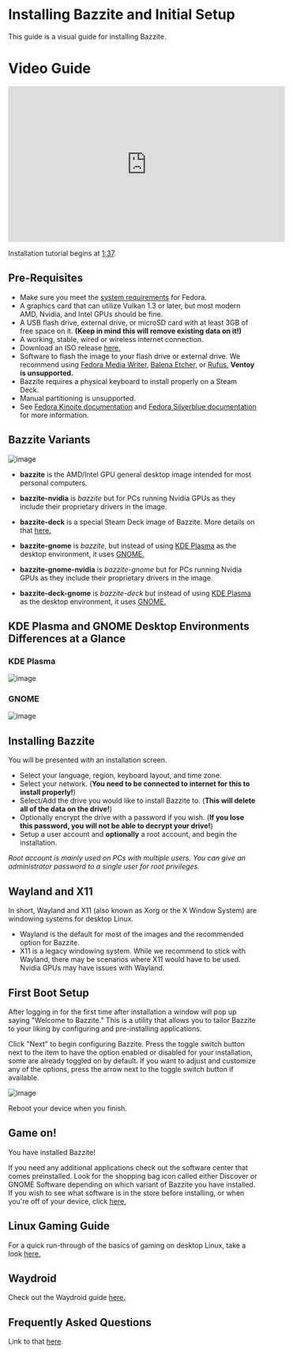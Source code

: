 # Installing Bazzite and Initial Setup

This guide is a visual guide for installing Bazzite.

# Video Guide

<iframe width="560" height="315" src="https://www.youtube-nocookie.com/embed/aaeRk8_i1Ds?si=GopDcKXcCUCxdie8" title="YouTube video player" frameborder="0" allow="accelerometer; autoplay; clipboard-write; encrypted-media; gyroscope; picture-in-picture; web-share" allowfullscreen></iframe>

Installation tutorial begins at [1:37]( https://www.youtube.com/embed/aaeRk8_i1Ds?feature=shared&t=97).

## Pre-Requisites

* Make sure you meet the [system requirements](https://docs.fedoraproject.org/en-US/fedora/latest/release-notes/welcome/Hardware_Overview/) for Fedora.
* A graphics card that can utilize Vulkan 1.3 or later, but most modern AMD, Nvidia, and Intel GPUs should be fine.
* A USB flash drive, external drive, or microSD card with at least 3GB of free space on it. **(Keep in mind this will remove existing data on it!)**
* A working, stable, wired or wireless internet connection.
* Download an ISO release [here.](https://github.com/ublue-os/bazzite/releases)
* Software to flash the image to your flash drive or external drive.  We recommend using [Fedora Media Writer,](https://www.fedoraproject.org/en/workstation/download/) [Balena Etcher,](https://etcher.balena.io/) or [Rufus.](https://rufus.ie/en/) **Ventoy is unsupported.**
* Bazzite requires a physical keyboard to install properly on a Steam Deck.
* Manual partitioning is unsupported.
* See [Fedora Kinoite documentation](https://docs.fedoraproject.org/en-US/fedora-kinoite/installation/) and [Fedora Silverblue documentation](https://docs.fedoraproject.org/en-US/fedora-silverblue/installation/) for more information.


## Bazzite Variants

![image](https://github.com/nicknamenamenick/bazzite/assets/121328689/6d52a35b-ec89-4180-8940-173ce37a6200)

* **bazzite** is the AMD/Intel GPU general desktop image intended for most personal computers.

* **bazzite-nvidia** is _bazzite_ but for PCs running Nvidia GPUs as they include their proprietary drivers in the image.

* **bazzite-deck** is a special Steam Deck image of Bazzite.  More details on that [here.](https://github.com/ublue-os/bazzite#steam-deckhome-theater-pcs-htpcs)

* **bazzite-gnome** is _bazzite_, but instead of using [KDE Plasma](https://kde.org/plasma-desktop/) as the desktop environment, it uses [GNOME.](https://www.gnome.org/)

* **bazzite-gnome-nvidia** is _bazzite-gnome_ but for PCs running Nvidia GPUs as they include their proprietary drivers in the image.

* **bazzite-deck-gnome** is _bazzite-deck_ but instead of using [KDE Plasma](https://kde.org/plasma-desktop/) as the desktop environment, it uses [GNOME.](https://www.gnome.org/)

## KDE Plasma and GNOME Desktop Environments Differences at a Glance

### KDE Plasma

![image](https://github.com/nicknamenamenick/bazzite/assets/121328689/afd257bd-1a66-48d2-980c-dc7ef6614d47)

### GNOME

![image](https://github.com/nicknamenamenick/bazzite/assets/121328689/0a4ff5fe-322d-4806-b13e-7f7081d48ca0)

## Installing Bazzite

You will be presented with an installation screen.  

* Select your language, region, keyboard layout, and time zone.
* Select your network. (**You need to be connected to internet for this to install properly!**)
* Select/Add the drive you would like to install Bazzite to.  (**This will delete all of the data on the drive!**)
* Optionally encrypt the drive with a password if you wish.  (**If you lose this password, you will not be able to decrypt your drive!**)
* Setup a user account and **optionally** a root account, and begin the installation.

_Root account is mainly used on PCs with multiple users. You can give an administrator password to a single user for root privileges._

## Wayland and X11

In short, Wayland and X11 (also known as Xorg or the X Window System) are windowing systems for desktop Linux.

* Wayland is the default for most of the images and the recommended option for Bazzite.
* X11 is a legacy windowing system. While we recommend to stick with Wayland, there may be scenarios where X11 would have to be used. Nvidia GPUs may have issues with Wayland.

## First Boot Setup

After logging in for the first time after installation a window will pop up saying "Welcome to Bazzite."  This is a utility that allows you to tailor Bazzite to your liking by configuring and pre-installing applications.  

Click "Next" to begin configuring Bazzite.  Press the toggle switch button next to the item to have the option enabled or disabled for your installation, some are already toggled on by default.  If you want to adjust and customize any of the options, press the arrow next to the toggle switch button if available.

![image](https://github.com/ublue-os/website/assets/121328689/2aa3773d-4ab6-4520-abe2-fe7c98664e0b)

Reboot your device when you finish.

## Game on!

You have installed Bazzite!  

If you need any additional applications check out the software center that comes preinstalled.  Look for the shopping bag icon called either Discover or GNOME Software depending on which variant of Bazzite you have installed. If you wish to see what software is in the store before installing, or when you're off of your device, click [here.](https://flathub.org/apps/collection/popular/1)

## Linux Gaming Guide

For a quick run-through of the basics of gaming on desktop Linux, take a look [here.](/images/bazzite/gaming_guide)

## Waydroid

Check out the Waydroid guide [here.](/images/bazzite/waydroid)

## Frequently Asked Questions

Link to that [here](/images/bazzite/FAQ).
